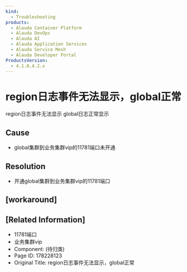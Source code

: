 ```yaml
---
kind:
  - Troubleshooting
products:
  - Alauda Container Platform
  - Alauda DevOps
  - Alauda AI
  - Alauda Application Services
  - Alauda Service Mesh
  - Alauda Developer Portal
ProductsVersion:
  - 4.1.0,4.2.x
---
```

<!-- A type of document that involves encountering a fault, diagnosing it, performing root cause analysis, and providing solutions. -->

# region日志事件无法显示，global正常

region日志事件无法显示 global日志正常显示

## Cause
- global集群到业务集群vip的11781端口未开通

## Resolution
- 开通global集群到业务集群vip的11781端口

## [workaround]

## [Related Information]
- 11781端口
- 业务集群vip
- Component: (待归类)
- Page ID: 178228123
- Original Title: region日志事件无法显示，global正常
